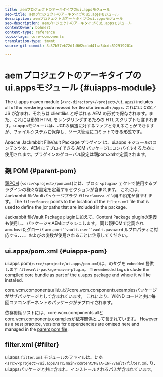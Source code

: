 ```yaml
---
title: aemプロジェクトのアーキタイプのui.appsモジュール
seo-title: aemプロジェクトのアーキタイプのui.appsモジュール
description: aemプロジェクトのアーキタイプのui.appsモジュール
seo-description: aemプロジェクトのアーキタイプのui.appsモジュール
contentOwner: bohnert
content-type: reference
topic-tags: core-components
translation-type: tm+mt
source-git-commit: 3c37b57eb72d1d662cdbd41ca54cdc592919203c

---
```



# aemプロジェクトのアーキタイプのui.appsモジュール {#uiapps-module}

The ui.apps maven module (`<src-directory>/<project>/ui.apps`) includes all of the rendering code needed for the site beneath `/apps`. これには CSS／JS が含まれ、それらは clientlibs と呼ばれる AEM の形式で保存されます。また、これには動的 HTML をレンダリングするための HTL スクリプトも含まれます。ui.appsモジュールは、JCRの構造に対するマップと考えることができますが、ファイルシステムに保存し、ソース管理にコミットできる形式です。

Apache Jackrabbit FileVault Package プラグイン は、ui.apps モジュールのコンテンツを、AEM にデプロイできる AEM パッケージにコンパイルするために使用されます。プラグインのグローバル設定は親pom.xmlで定義されます。

## 親 POM {#parent-pom}

[親POM](archetype.md#parent-pom) (`<src>/<project>/pom.xml`)には、プロジ `<plugin>` ェクトで使用するプラグインの様々な設定を定義するセクションが含まれます。 これには、Jackrabbit fileVaultパッケージプラグ `filterSource` イン用の設定が含まれます。 The `filterSource` points to the location of the `filter.xml` file that is used to define the jcr paths that are included in the package.

Jackrabbit fileVault Package pluginに加えて、Content Package pluginの定義も使用し、パッケージをAEMにプッシュします。 同じ親POMで定義され `aem.host`たグローバ `aem.port``vault.user``vault.password` ルプロパティに対応する、、、、およびの変数が使用されることに注意してください。

## ui.apps/pom.xml {#uiapps-pom}

ui.apps pom(`<src>/<project>/ui.apps/pom.xml`)は、のタグを `embedded` 提供します `filevault-package-maven-plugin`。 The `embedded` tags include the compiled core bundle as part of the ui.apps package and where it will be installed.

core.wcm.components.allおよびcore.wcm.components.examplesパッケージがサブパッケージとして含まれています。 これにより、WKND コードと共に毎回コアコンポーネントのパッケージがデプロイされます。

依存関係リストには、core.wcm.components.allとcore.wcm.components.examplesが依存関係として含まれています。 However as a best practice, versions for dependencies are omitted here and managed in the [parent pom file](archetype.md#core-components).

## filter.xml {#filter}

ui.apps `filter.xml` モジュールのファイルは、にあ `<src>/<project>/ui.apps/src/main/content/META-INF/vault/filter.xml` り、ui.appsパッケージと共に含まれ、インストールされるパスが含まれています。
